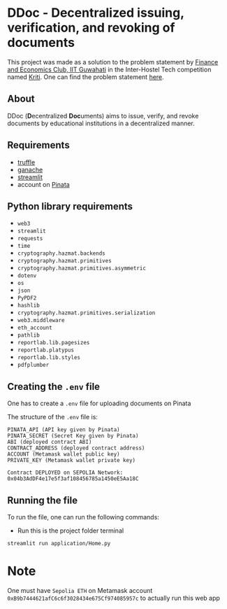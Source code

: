 # DDoc - Decentralized issuing, verification, and revoking of documents

This project was made as a solution to the problem statement by [Finance and Economics Club, IIT Guwahati](https://finnecoiitg.github.io/) in the Inter-Hostel Tech competition named [Kriti](https://kriti2024.onrender.com/). One can find the problem statement [here](PS.pdf).

## About

DDoc (**D**ecentralized **Doc**uments) aims to issue, verify, and revoke documents by educational institutions in a decentralized manner.

## Requirements

* [truffle](https://trufflesuite.com/)
* [ganache](https://trufflesuite.com/ganache/)
* [streamlit](https://streamlit.io/)
* account on [Pinata](https://www.pinata.cloud/)

## Python library requirements

* `web3`
* `streamlit`
* `requests`
* `time`
* `cryptography.hazmat.backends`
* `cryptography.hazmat.primitives`
* `cryptography.hazmat.primitives.asymmetric`
* `dotenv`
* `os`
* `json`
* `PyPDF2`
* `hashlib`
* `cryptography.hazmat.primitives.serialization`
* `web3.middleware`
* `eth_account`
* `pathlib`
* `reportlab.lib.pagesizes`
* `reportlab.platypus`
* `reportlab.lib.styles`
* `pdfplumber`

## Creating the `.env` file

One has to create a `.env` file for uploading documents on Pinata

The structure of the `.env` file is:
```
PINATA_API (API key given by Pinata)
PINATA_SECRET (Secret Key given by Pinata)
ABI (deployed contract ABI)
CONTRACT_ADDRESS (deployed contract address)
ACCOUNT (Metamask wallet public key)
PRIVATE_KEY (Metamask wallet private key)
```

`Contract DEPLOYED on SEPOLIA Network: 0x04b3AdDF4e17e5f3af108456785a1450eE5Aa18C`

## Running the file

To run the file, one can run the following commands:

* Run this is the project folder terminal
```
streamlit run application/Home.py
```

# Note

One must have `Sepolia ETH` on Metamask account `0xB9b7444621afC6c6f3028434e675Cf974085957c` to actually run this web app
